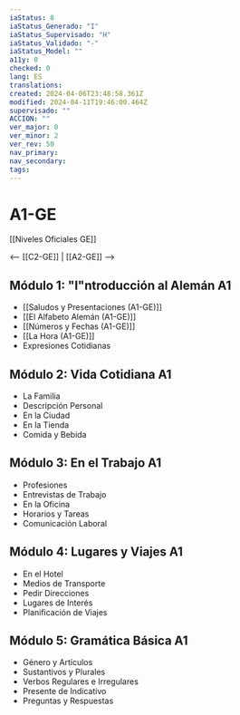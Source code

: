 ```yaml
---
iaStatus: 8
iaStatus_Generado: "I"
iaStatus_Supervisado: "H"
iaStatus_Validado: "-"
iaStatus_Model: ""
a11y: 0
checked: 0
lang: ES
translations: 
created: 2024-04-06T23:48:58.361Z
modified: 2024-04-11T19:46:00.464Z
supervisado: ""
ACCION: ""
ver_major: 0
ver_minor: 2
ver_rev: 50
nav_primary: 
nav_secondary: 
tags:
---
```

# A1-GE

[[Niveles Oficiales GE]]

<-- [[C2-GE]] | [[A2-GE]] -->

## Módulo 1: "I"ntroducción al Alemán A1

- [[Saludos y Presentaciones (A1-GE)]]
- [[El Alfabeto Alemán (A1-GE)]]
- [[Números y Fechas (A1-GE)]]
- [[La Hora (A1-GE)]]
- Expresiones Cotidianas

## Módulo 2: Vida Cotidiana A1

- La Familia
- Descripción Personal
- En la Ciudad
- En la Tienda
- Comida y Bebida

## Módulo 3: En el Trabajo A1

- Profesiones
- Entrevistas de Trabajo
- En la Oficina
- Horarios y Tareas
- Comunicación Laboral

## Módulo 4: Lugares y Viajes A1

- En el Hotel
- Medios de Transporte
- Pedir Direcciones
- Lugares de Interés
- Planificación de Viajes

## Módulo 5: Gramática Básica A1

- Género y Artículos
- Sustantivos y Plurales
- Verbos Regulares e Irregulares
- Presente de Indicativo
- Preguntas y Respuestas


